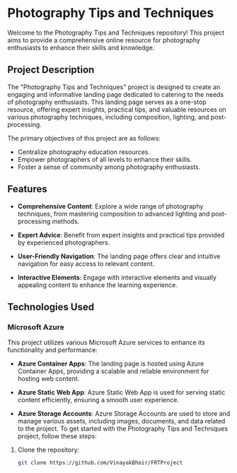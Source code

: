 # Photography Tips and Techniques

Welcome to the Photography Tips and Techniques repository! This project aims to provide a comprehensive online resource for photography enthusiasts to enhance their skills and knowledge.

## Project Description

The "Photography Tips and Techniques" project is designed to create an engaging and informative landing page dedicated to catering to the needs of photography enthusiasts. This landing page serves as a one-stop resource, offering expert insights, practical tips, and valuable resources on various photography techniques, including composition, lighting, and post-processing.

The primary objectives of this project are as follows:
- Centralize photography education resources.
- Empower photographers of all levels to enhance their skills.
- Foster a sense of community among photography enthusiasts.

## Features

- **Comprehensive Content**: Explore a wide range of photography techniques, from mastering composition to advanced lighting and post-processing methods.

- **Expert Advice**: Benefit from expert insights and practical tips provided by experienced photographers.

- **User-Friendly Navigation**: The landing page offers clear and intuitive navigation for easy access to relevant content.

- **Interactive Elements**: Engage with interactive elements and visually appealing content to enhance the learning experience.

## Technologies Used

### Microsoft Azure

This project utilizes various Microsoft Azure services to enhance its functionality and performance:

- **Azure Container Apps**: The landing page is hosted using Azure Container Apps, providing a scalable and reliable environment for hosting web content.

- **Azure Static Web App**: Azure Static Web App is used for serving static content efficiently, ensuring a smooth user experience.

- **Azure Storage Accounts**: Azure Storage Accounts are used to store and manage various assets, including images, documents, and data related to the project.
To get started with the Photography Tips and Techniques project, follow these steps:

1. Clone the repository:
   ```bash
   git clone https://github.com/VinayakBhoir/FRTProject
